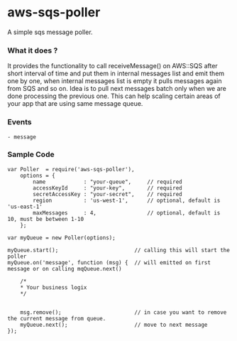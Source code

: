 aws-sqs-poller
==============

A simple sqs message poller.

### What it does ?
It provides the functionality to call receiveMessage() on AWS::SQS after short interval of time and put them in internal 
messages list and emit them one by one, when internal messages list is empty it pulls messages again from SQS and so on. 
Idea is to pull next messages batch only when we are done processing the previous one. This can help scaling certain areas of your app
that are using same message queue.

### Events
    - message
 
### Sample Code
```
var Poller  = require('aws-sqs-poller'),
    options = {
        name            : "your-queue",     // required
        accessKeyId     : "your-key",       // required
        secretAccessKey : "your-secret",    // required
        region          : 'us-west-1',      // optional, default is 'us-east-1'
        maxMessages     : 4,                // optional, default is 10, must be between 1-10 
    };

var myQueue = new Poller(options);

myQueue.start();                        // calling this will start the poller
myQueue.on('message', function (msg) {  // will emitted on first message or on calling mqQueue.next()
    
    /*
    * Your business logix
    */
   
    
    msg.remove();                       // in case you want to remove the current message from queue.
    myQueue.next();                     // move to next message
});

```